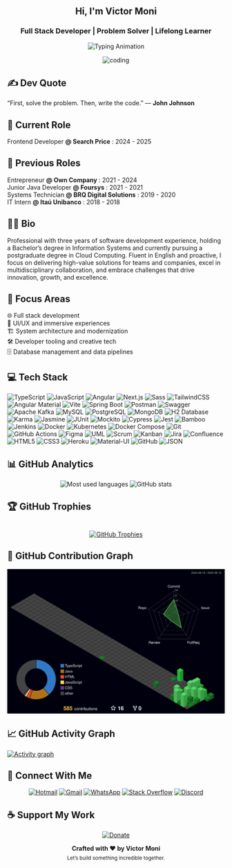 <h2 align="center">Hi, I'm Victor Moni</h2>
<h3 align="center">Full Stack Developer | Problem Solver | Lifelong Learner</h3>

<div align="center">
  <img src="https://readme-typing-svg.demolab.com?font=Fira+Code&weight=500&size=24&pause=1000&color=FFFFFF&center=true&vCenter=true&width=500&lines=Empowering+people+through+code.;Building+amazing+things+%F0%9F%9A%80;Crafting+impactful+solutions." alt="Typing Animation" />
</div>

<div align=center>
  
<img align="center" 
     alt="coding" 
     width="300" 
     src="https://i.pinimg.com/originals/e8/f4/53/e8f453469a3ec97ecd354df465d73913.gif">
     
</div>

## ✍️ Dev Quote

<p>
  “First, solve the problem. Then, write the code.” — <strong>John Johnson</strong>
</p>

## 💼 Current Role

Frontend Developer **@ Search Price** : 2024 - 2025

## 👔 Previous Roles

Entrepreneur **@ Own Company** : 2021 - 2024  
Junior Java Developer **@ Foursys** : 2021 - 2021  
Systems Technician **@ BRQ Digital Solutions** : 2019 - 2020  
IT Intern **@ Itaú Unibanco** : 2018 - 2018

## 🧑‍💻 Bio

Professional with three years of software development experience, holding a Bachelor’s degree in Information Systems and currently pursuing a postgraduate degree in Cloud Computing. Fluent in English and proactive, I focus on delivering high-value solutions for teams and companies, excel in multidisciplinary collaboration, and embrace challenges that drive innovation, growth, and excellence.

## 🚀 Focus Areas

🌐 Full stack development  
🎨 UI/UX and immersive experiences  
🏗️ System architecture and modernization  
🛠️ Developer tooling and creative tech  
🗄️ Database management and data pipelines

## 💻 Tech Stack

![TypeScript](https://img.shields.io/badge/-TypeScript-000000?style=flat&logo=typescript)
![JavaScript](https://img.shields.io/badge/-JavaScript-000000?style=flat&logo=javascript)
![Angular](https://img.shields.io/badge/-Angular-000000?style=flat&logo=angular)
![Next.js](https://img.shields.io/badge/-Next.js-000000?style=flat&logo=nextdotjs)
![Sass](https://img.shields.io/badge/-Sass-000000?style=flat&logo=sass)
![TailwindCSS](https://img.shields.io/badge/-Tailwind_CSS-000000?style=flat&logo=tailwindcss)
![Angular Material](https://img.shields.io/badge/-Angular_Material-000000?style=flat&logo=angular)
![Vite](https://img.shields.io/badge/-Vite-000000?style=flat&logo=vite)
![Spring Boot](https://img.shields.io/badge/-Spring_Boot-000000?style=flat&logo=springboot)
![Postman](https://img.shields.io/badge/-Postman-000000?style=flat&logo=postman)
![Swagger](https://img.shields.io/badge/-Swagger-000000?style=flat&logo=swagger)
![Apache Kafka](https://img.shields.io/badge/-Apache_Kafka-000000?style=flat&logo=apachekafka)
![MySQL](https://img.shields.io/badge/-MySQL-000000?style=flat&logo=mysql)
![PostgreSQL](https://img.shields.io/badge/-PostgreSQL-000000?style=flat&logo=postgresql)
![MongoDB](https://img.shields.io/badge/-MongoDB-000000?style=flat&logo=mongodb)
![H2 Database](https://img.shields.io/badge/-H2_Database-000000?style=flat&logo=h2)
![Karma](https://img.shields.io/badge/-Karma-000000?style=flat&logo=karma)
![Jasmine](https://img.shields.io/badge/-Jasmine-000000?style=flat&logo=jasmine)
![JUnit](https://img.shields.io/badge/-JUnit-000000?style=flat&logo=junit5)
![Mockito](https://img.shields.io/badge/-Mockito-000000?style=flat&logo=mockito)
![Cypress](https://img.shields.io/badge/-Cypress-000000?style=flat&logo=cypress)
![Jest](https://img.shields.io/badge/-Jest-000000?style=flat&logo=jest)
![Bamboo](https://img.shields.io/badge/-Bamboo-000000?style=flat&logo=bamboo)
![Jenkins](https://img.shields.io/badge/-Jenkins-000000?style=flat&logo=jenkins)
![Docker](https://img.shields.io/badge/-Docker-000000?style=flat&logo=docker)
![Kubernetes](https://img.shields.io/badge/-Kubernetes-000000?style=flat&logo=kubernetes)
![Docker Compose](https://img.shields.io/badge/-Docker_Compose-000000?style=flat&logo=docker)
![Git](https://img.shields.io/badge/-Git-000000?style=flat&logo=git)
![GitHub Actions](https://img.shields.io/badge/-GitHub_Actions-000000?style=flat&logo=githubactions)
![Figma](https://img.shields.io/badge/-Figma-000000?style=flat&logo=figma)
![UML](https://img.shields.io/badge/-UML-000000?style=flat&logo=uml)
![Scrum](https://img.shields.io/badge/-Scrum-000000?style=flat&logo=scrumalliance)
![Kanban](https://img.shields.io/badge/-Kanban-000000?style=flat&logo=trello)
![Jira](https://img.shields.io/badge/-Jira-000000?style=flat&logo=jira)
![Confluence](https://img.shields.io/badge/-Confluence-000000?style=flat&logo=confluence)
![HTML5](https://img.shields.io/badge/-HTML5-000000?style=flat&logo=html5)
![CSS3](https://img.shields.io/badge/-CSS3-000000?style=flat&logo=css3&logoColor=1572B6)
![Heroku](https://img.shields.io/badge/-Heroku-000000?style=flat&logo=heroku&logoColor=3D0091)
![Material-UI](https://img.shields.io/badge/-Material%20UI-000000?style=flat&logo=Material%20UI&logoColor=0078D6)
![GitHub](https://img.shields.io/badge/-GitHub-000000?style=flat&logo=github)
![JSON](https://img.shields.io/badge/-JSON-000000?style=flat&logo=JSON&logoColor=565656)

## 📊 GitHub Analytics

<div align="center">

  <img src="https://github-readme-stats.vercel.app/api/top-langs/?username=victormoni&layout=compact&hide_border=true&theme=dark&bg_color=90,0d111700,fff&card_width=400" alt="Most used languages" />

  <img src="https://github-readme-stats.vercel.app/api?username=victormoni&show_icons=true&theme=dark&count_private=true&bg_color=90,0d111700,fff&hide_border=true" width="400" alt="GitHub stats" />
  
</div>

## 🏆 GitHub Trophies

<br/>

<div align="center">
  <a href="https://github.com/ryo-ma/github-profile-trophy">
    <picture>
      <!-- Mobile (até 600px): 2 linhas x 4 colunas -->
      <source
        media="(max-width: 600px)"
        srcset="https://github-profile-trophy.vercel.app/?username=victormoni&theme=onedark&row=2&column=4&margin-w=10&margin-h=10"
      />
      <!-- Desktop (padrão): 1 linha x 8 colunas -->
      <img
        alt="GitHub Trophies"
        src="https://github-profile-trophy.vercel.app/?username=victormoni&theme=onedark&row=1&column=8&margin-w=10&margin-h=10"
      />
    </picture>
  </a>
</div>

## 🌱 GitHub Contribution Graph

![Status](./profile-3d-contrib/profile-night-green.svg)

## 📈 GitHub Activity Graph

[![Activity graph](https://github-readme-activity-graph.vercel.app/graph?username=victormoni&bg_color=0d1117,000000,1a1a1a&color=ffffff&line=00ff00&point=00ff00&hide_border=true)](https://github.com/ashutosh00710/github-readme-activity-graph)

## 📱 Connect With Me

<div align="center">
  
[![Hotmail](https://img.shields.io/badge/-Hotmail-0078D4?style=flat&logo=microsoftoutlook&logoColor=white)](mailto:victor-moni@hotmail.com)
[![Gmail](https://img.shields.io/badge/-Gmail-D14836?style=flat&logo=gmail&logoColor=white)](mailto:vabmoni@gmail.com)
[![WhatsApp](https://img.shields.io/badge/-WhatsApp-25D366?style=flat&logo=whatsapp&logoColor=white)](https://wa.me/5511943936479)
[![Stack Overflow](https://img.shields.io/badge/-Stack%20Overflow-F58025?style=flat&logo=stackoverflow&logoColor=white)](https://stackoverflow.com/users/9859219)
[![Discord](https://img.shields.io/badge/-Discord-5865F2?style=flat&logo=discord&logoColor=white)](https://discordapp.com/users/victormoni)

</div>

## ☕ Support My Work

<div align="center">
  
[![Donate](https://img.shields.io/badge/Donate-PayPal-0070BA?logo=paypal&logoColor=white&style=for-the-badge)](https://www.paypal.com/donate/?hosted_button_id=QJJB8GFA7QGYW)

</div>

<div align="center">
  <b>Crafted with ❤️ by Victor Moni</b><br/>
  <sub>Let’s build something incredible together.</sub>
</div>
